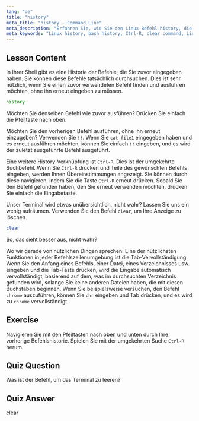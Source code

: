 ```yaml
---
lang: "de"
title: "history"
meta_title: "history - Command Line"
meta_description: "Erfahren Sie, wie Sie den Linux-Befehl history, die Verknüpfung !! und Strg-R für den effizienten Abruf von Befehlen verwenden. Verbessern Sie Ihre Terminalproduktivität mit diesen wichtigen Tipps!"
meta_keywords: "Linux history, bash history, Ctrl-R, clear command, Linux tutorial, command line, beginner guide"
---
```


## Lesson Content

In Ihrer Shell gibt es eine Historie der Befehle, die Sie zuvor eingegeben haben. Sie können diese Befehle tatsächlich durchsuchen. Dies ist sehr nützlich, wenn Sie einen zuvor verwendeten Befehl finden und ausführen möchten, ohne ihn erneut eingeben zu müssen.

```bash
history
```

Möchten Sie denselben Befehl wie zuvor ausführen? Drücken Sie einfach die Pfeiltaste nach oben.

Möchten Sie den vorherigen Befehl ausführen, ohne ihn erneut einzugeben? Verwenden Sie `!!`. Wenn Sie `cat file1` eingegeben haben und es erneut ausführen möchten, können Sie einfach `!!` eingeben, und es wird der zuletzt ausgeführte Befehl ausgeführt.

Eine weitere History-Verknüpfung ist `Ctrl-R`. Dies ist der umgekehrte Suchbefehl. Wenn Sie `Ctrl-R` drücken und Teile des gewünschten Befehls eingeben, werden Ihnen Übereinstimmungen angezeigt. Sie können durch diese navigieren, indem Sie die Taste `Ctrl-R` erneut drücken. Sobald Sie den Befehl gefunden haben, den Sie erneut verwenden möchten, drücken Sie einfach die Eingabetaste.

Unser Terminal wird etwas unübersichtlich, nicht wahr? Lassen Sie uns ein wenig aufräumen. Verwenden Sie den Befehl `clear`, um Ihre Anzeige zu löschen.

```bash
clear
```

So, das sieht besser aus, nicht wahr?

Wo wir gerade von nützlichen Dingen sprechen: Eine der nützlichsten Funktionen in jeder Befehlszeilenumgebung ist die Tab-Vervollständigung. Wenn Sie den Anfang eines Befehls, einer Datei, eines Verzeichnisses usw. eingeben und die Tab-Taste drücken, wird die Eingabe automatisch vervollständigt, basierend auf dem, was im durchsuchten Verzeichnis gefunden wird, solange Sie keine anderen Dateien haben, die mit diesen Buchstaben beginnen. Wenn Sie beispielsweise versuchen, den Befehl `chrome` auszuführen, können Sie `chr` eingeben und Tab drücken, und es wird zu `chrome` vervollständigt.

## Exercise

Navigieren Sie mit den Pfeiltasten nach oben und unten durch Ihre vorherige Befehlshistorie. Spielen Sie mit der umgekehrten Suche `Ctrl-R` herum.

## Quiz Question

Was ist der Befehl, um das Terminal zu leeren?

## Quiz Answer

clear
